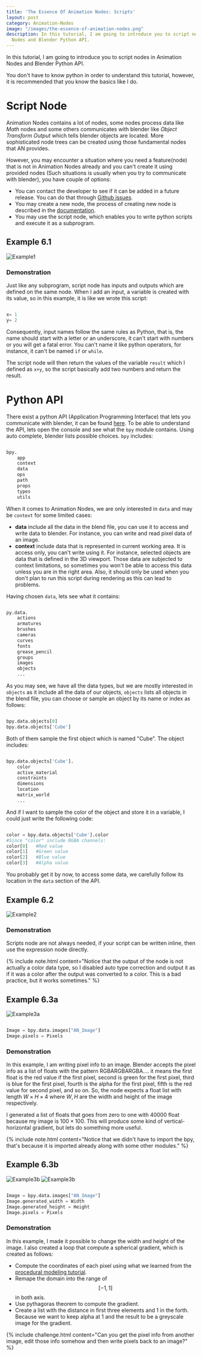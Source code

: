 ```yaml
---
title: 'The Essence Of Animation Nodes: Scripts'
layout: post
category: Animation-Nodes
image: "/images/the-essence-of-animation-nodes.png"
description: In this tutorial, I am going to introduce you to script nodes in Animation
  Nodes and Blender Python API.
---
```


In this tutorial, I am going to introduce you to script nodes in Animation Nodes and Blender Python API.

You don't have to know python in order to understand this tutorial, however, it is recommended that you know the basics like I do.

# Script Node

Animation Nodes contains a lot of nodes, some nodes process data like *Math* nodes and some others communicates with blender like *Object Transform Output* which tells blender objects are located. More sophisticated node trees can be created using those fundamental nodes that AN provides.

However, you may encounter a situation where you need a feature(node) that is not in Animation Nodes already and you can't create it using provided nodes (Such situations is usually when you try to communicate with blender), you have couple of options:

- You can contact the developer to see if it can be added in a future release. You can do that through [Github issues](https://github.com/JacquesLucke/animation_nodes/issues/new).
-  You may create a new node, the process of creating new node is described in the [documentation](http://animation-nodes-manual.readthedocs.io/en/an2/dev_guide/index.html).
-  You may use the script node, which enables you to write python scripts and execute it as a subprogram.

## Example 6.1

![Example1](/images/the-essence-of-animation-nodes-scripts/example_6.1.png)

### Demonstration

Just like any subprogram, script node has inputs and outputs which are defined on the same node. When I add an input, a variable is created with its value, so in this example, it is like we wrote this script:

~~~python

x= 1
y= 2

~~~

Consequently, input names follow the same rules as Python, that is, the name should start with a letter or an underscore, it can't start with numbers or you will get a fatal error. You can't name it like python operators, for instance, it can't be named `if` or `while`.

The script node will then return the values of the variable `result` which I defined as `x+y`, so the script basically add two numbers and return the result.

# Python API

There exist a python API (Application Programming Interface) that lets you communicate with blender, it can be found [here](https://docs.blender.org/api/2.78b/). To be able to understand the API, lets open the console and see what the `bpy` module contains. Using auto complete, blender lists possible choices. `bpy` includes:

~~~python

bpy.
	app
	context
	data
	ops
	path
	props
	types
	utils

~~~

When it comes to Animation Nodes, we are only interested in `data` and may be `context` for some limited cases:

- **data** include all the data in the blend file, you can use it to access and write data to blender. For instance, you can write and read pixel data of an image.
- **context** include data that is represented in current working area. It is access only, you can't write using it. For instance, selected objects are data that is defined in the 3D viewport. Those data are subjected to context limitations, so sometimes you won't be able to access this data unless you are in the right area. Also, it should only be used when you don't plan to run this script during rendering as this can lead to problems.

Having chosen `data`, lets see what it contains:

~~~python

py.data.
	actions
	armatures
	brushes
	cameras
	curves
	fonts
	grease_pencil
	groups
	images
	objects
	...

~~~

As you may see, we have all the data types, but we are mostly interested in `objects` as it include all the data of our objects, `objects` lists all objects in the blend file, you can choose or sample an object by its name or index as follows:

~~~python

bpy.data.objects[0]
bpy.data.objects['Cube']

~~~

Both of them sample the first object which is named "Cube". The object includes:

~~~python

bpy.data.objects['Cube'].
	color
	active_material
	constraints
	dimensions
	location
	matrix_world
	...

~~~

And if I want to sample the color of the object and store it in a variable, I could just write the following code:

~~~python

color = bpy.data.objects['Cube'].color
#Since "color" include RGBA channels:
color[0]   #Red value
color[1]   #Green value
color[2]   #Blue value
color[3]   #Alpha value

~~~

You probably get it by now, to access some data, we carefully follow its location in the `data` section of the API.

## Example 6.2

![Example2](/images/the-essence-of-animation-nodes-scripts/example_6.2.gif)

### Demonstration

Scripts node are not always needed, if your script can be written inline, then use the expression node directly.

{% include note.html content="Notice that the output of the node is not actually a color data type, so I disabled auto type correction and output it as if it was a color after the output was converted to a color. This is a bad practice, but it works sometimes." %}

## Example 6.3a

![Example3a](/images/the-essence-of-animation-nodes-scripts/example_6.3a.png)

~~~python

Image = bpy.data.images["AN_Image"]
Image.pixels = Pixels

~~~

### Demonstration

In this example, I am writing pixel info to an image. Blender accepts the pixel info as a list of floats with the pattern RGBARGBARGBA.... it means the first float is the red value if the first pixel, second is green for the first pixel, third is blue for the first pixel, fourth is the alpha for the first pixel, fifth is the red value for second pixel, and so on. So, the node expects a float list with length $W \times H \times 4$ where $W,H$ are the width and height of the image respectively.

I generated a list of floats that goes from zero to one with 40000 float because my image is $100 \times 100$. This will produce some kind of vertical-horizontal gradient, but lets do something more useful.

{% include note.html content="Notice that we didn't have to import the bpy, that's because it is imported already along with some other modules." %}

## Example 6.3b

![Example3b](/images/the-essence-of-animation-nodes-scripts/example_6.3b.png)
![Example3b](/images/the-essence-of-animation-nodes-scripts/example_6.3b.gif)

~~~python

Image = bpy.data.images["AN_Image"]
Image.generated_width = Width
Image.generated_height = Height
Image.pixels = Pixels

~~~

### Demonstration

In this example, I made it possible to change the width and height of the image. I also created a loop that compute a spherical gradient, which is created as follows:

- Compute the coordinates of each pixel using what we learned from the [procedural modeling tutorial](https://squircleart.github.io/animation-nodes/the-essence-of-animation-nodes-procedural-modeling.html#algorithm-1).
- Remape the domain into the range of $$[-1,1]$$ in both axis.
- Use pythagoras theorem to compute the gradient.
- Create a list with the distance in first three elements and 1 in the forth. Because we want to keep alpha at 1 and the result to be a greyscale image for the gradient.

{% include challenge.html content="Can you get the pixel info from another image, edit those info somehow and then write pixels back to an image?" %}

